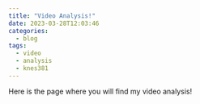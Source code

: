 ```yaml
---
title: "Video Analysis!"
date: 2023-03-28T12:03:46
categories:
  - blog
tags:
  - video
  - analysis
  - knes381
---
```


Here is the page where you will find my video analysis!
